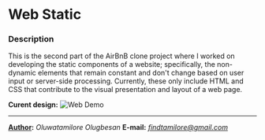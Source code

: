 # Web Static
### **Description**
This is the second part of the AirBnB clone project where I worked on developing the static components of a website; specifically, the non-dynamic elements that remain constant and don't change based on user input or server-side processing. Currently, these only include HTML and CSS that contribute to the visual presentation and layout of a web page.

**Curent design:**
![Web Demo](/AirBnB_clone/IMAGES/site_demo.png)
___

**[Author](AUTHORS):** *Oluwatamilore Olugbesan*
**E-mail:** *<findtamilore@gmail.com>*